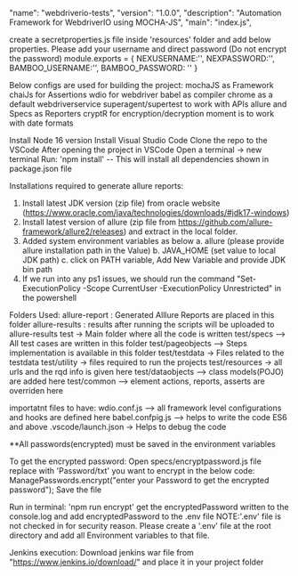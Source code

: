 "name": "webdriverio-tests",
"version": "1.0.0",
"description": "Automation Framework for WebdriverIO using MOCHA-JS",
"main": "index.js",

create a secretproperties.js file inside 'resources' folder and add below properties. Please add your username and direct password (Do not encrypt the password) 
module.exports = {
NEXUSERNAME:'',
NEXPASSWORD:'',
BAMBOO_USERNAME:'',
BAMBOO_PASSWORD: ''
}

Below configs are used for building the project:
mochaJS as Framework
chaiJs for Assertions
wdio for webdriver 
babel as compiler
chrome as a default webdriverservice
superagent/supertest to work with APIs
allure and Specs as Reporters
cryptR for encryption/decryption
moment is to work with date formats


Install Node 16 version
Install Visual Studio Code
Clone the repo to the VSCode
After opening the project in VSCode 
Open a terminal -> new terminal 
Run: 'npm install'  -- This will install all dependencies shown in package.json file

Installations required to generate allure reports:
1. Install latest JDK version (zip file) from oracle website (https://www.oracle.com/java/technologies/downloads/#jdk17-windows)
2. Install latest version of allure (zip file  from https://github.com/allure-framework/allure2/releases) and extract in the local folder.
3. Added system environment variables as below
    a. allure (please provide allure installation path in the Value) 
    b. JAVA_HOME (set value to local JDK path) 
    c. click on PATH variable, Add New Variable and provide JDK bin path
4. If we run into any ps1 issues, we should run the command "Set-ExecutionPolicy -Scope CurrentUser -ExecutionPolicy Unrestricted" in the powershell

Folders Used:
allure-report : Generated Alllure Reports are placed in this folder
allure-results : results after running the scripts will be uploaded to allure-results
test -> Main folder where all the code is written 
test/specs --> All test cases are written in this folder
test/pageobjects --> Steps implementation is available in this folder
test/testdata -> Files related to the testdata 
test/utility -> files required to run the projects
test/resources -> all urls and the rqd info is given here
test/dataobjects --> class models(POJO) are added here 
test/common --> element actions, reports, asserts are overriden here 

importatnt files to have:
wdio.conf.js --> all framework level configurations and hooks are defined here
babel.confpig.js --> helps to write the code ES6 and above 
.vscode/launch.json -> Helps to debug the code 

**All passwords(encrypted) must be saved in the environment variables

To get the encrypted password:
Open specs/encryptpassword.js file  
replace with 'Password/txt' you want to encrypt in the below code:
ManagePasswords.encrypt("enter your Password to get the encrypted password");
Save the file

Run in terminal: 'npm run encrypt'
get the encryptedPassword written to the console.log 
and add encryptedPassword  to the .env file
NOTE:'.env' file is not checked in for security reason. Please create a '.env' file at the root directory and add all Environment variables to that file. 

Jenkins execution:
Download jenkins war file from "https://www.jenkins.io/download/" and place it in your project folder


